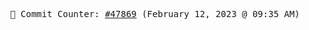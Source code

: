 <p align="center">
    <samp>
        📮 Commit Counter: <a href="https://github.com/Javascript-void0/Javascript-void0/commits/main">#47869</a> (February 12, 2023 @ 09:35 AM)
    </samp>
</p>